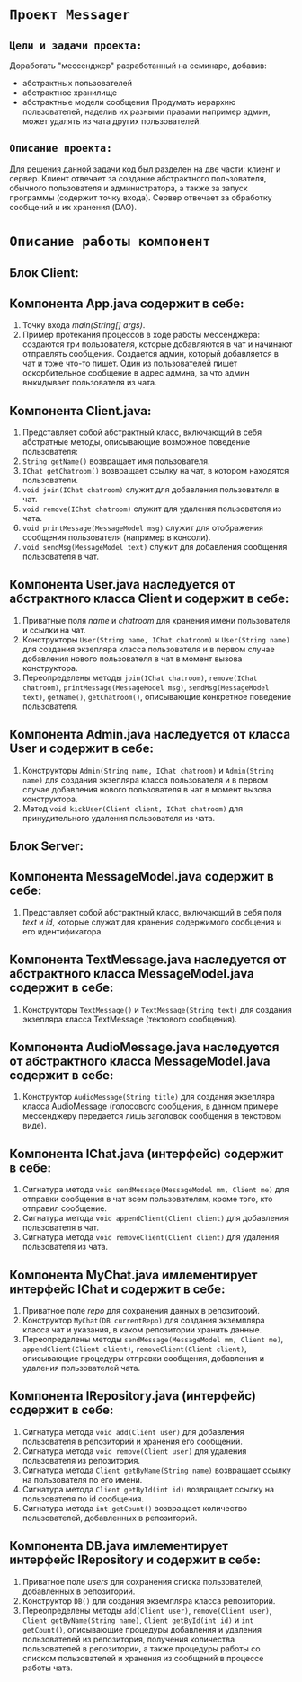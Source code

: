 # `Проект Messager`

## `Цели и задачи проекта:`
Доработать "мессенджер" разработанный на семинаре, добавив:
- абстрактных пользователей
- абстрактное хранилище
- абстрактные модели сообщения
Продумать иерархию пользователей, наделив их разными правами например админ, может удалять из чата других пользователей.

## `Описание проекта:`
Для решения данной задачи код был разделен на две части: клиент и сервер. Клиент отвечает за создание абстрактного пользователя, обычного пользователя и администратора, а также за запуск программы (содержит точку входа). Сервер отвечает за обработку сообщений и их хранения (DAO).

# `Описание работы компонент`
## Блок Client:
## Компонента App.java содержит в себе:
1. Точку входа *main(String[] args)*.
2. Пример протекания процессов в ходе работы мессенджера: создаются три пользователя, которые добавляются в чат и начинают отправлять сообщения. Создается админ, который добавляется в чат и тоже что-то пишет. Один из пользователей пишет оскорбительное сообщение в адрес админа, за что админ выкидывает пользователя из чата.

## Компонента Client.java:
1. Представляет собой абстрактный класс, включающий в себя абстратные методы, описывающие возможное поведение пользователя:
2. `String getName()` возвращает имя пользователя.
3. `IChat getChatroom()` возвращает ссылку на чат, в котором находятся пользователи.
4. `void join(IChat chatroom)` служит для добавления пользователя в чат.
5. `void remove(IChat chatroom)` служит для удаления пользователя из чата.
6. `void printMessage(MessageModel msg)` служит для отображения сообщения пользователя (например в консоли).
7. `void sendMsg(MessageModel text)` служит для добавления сообщения пользователя в чат.

## Компонента User.java наследуется от абстрактного класса Client и содержит в себе:
1. Приватные поля *name* и *chatroom* для хранения имени пользователя и ссылки на чат.
2. Конструкторы `User(String name, IChat chatroom)` и `User(String name)` для создания экзепляра класса пользователя и в первом случае добавления нового пользователя в чат в момент вызова конструктора.
3. Переопределены методы `join(IChat chatroom)`, `remove(IChat chatroom)`, `printMessage(MessageModel msg)`, `sendMsg(MessageModel text)`, `getName()`, `getChatroom()`, описывающие конкретное поведение пользователя.

## Компонента Admin.java наследуется от класса User и содержит в себе:
1. Конструкторы `Admin(String name, IChat chatroom)` и `Admin(String name)` для создания экзепляра класса пользователя и в первом случае добавления нового пользователя в чат в момент вызова конструктора.
3. Метод `void kickUser(Client client, IChat chatroom)` для принудительного удаления пользователя из чата.

## Блок Server:

## Компонента MessageModel.java содержит в себе:
1. Представляет собой абстрактный класс, включающий в себя поля *text* и *id*, которые служат для хранения содержимого сообщения и его идентификатора.

## Компонента TextMessage.java наследуется от абстрактного класса MessageModel.java содержит в себе:
1. Конструкторы `TextMessage()` и `TextMessage(String text)` для создания экзепляра класса TextMessage (тектового сообщения).

## Компонента AudioMessage.java наследуется от абстрактного класса MessageModel.java содержит в себе:
1. Конструктор `AudioMessage(String title)` для создания экзепляра класса AudioMessage (голосового сообщения, в данном примере мессенджеру передается лишь заголовок сообщения в текстовом виде).

## Компонента IChat.java (интерфейс) содержит в себе:
1. Сигнатура метода `void sendMessage(MessageModel mm, Client me)` для отправки сообщения в чат всем пользователям, кроме того, кто отправил сообщение.
2. Сигнатура метода `void appendClient(Client client)` для добавления пользователя в чат.
3. Сигнатура метода `void removeClient(Client client)` для удаления пользователя из чата.

## Компонента MyChat.java имлементирует интерфейс IChat и содержит в себе:
1. Приватное поле *repo* для сохранения данных в репозиторий.
2. Конструктор `MyChat(DB currentRepo)` для создания экземпляра класса чат и указания, в каком репозитории хранить данные.
3. Переопределены методы `sendMessage(MessageModel mm, Client me)`, `appendClient(Client client)`, `removeClient(Client client)`, описывающие процедуры отправки сообщения, добавления и удаления пользователей чата. 

## Компонента IRepository.java (интерфейс) содержит в себе:
1. Сигнатура метода `void add(Client user)` для добавления пользователя в репозиторий и хранения его сообщений.
2. Сигнатура метода `void remove(Client user)` для удаления пользователя из репозитория.
3. Сигнатура метода `Client getByName(String name)` возвращает ссылку на пользователя по его имени.
4. Сигнатура метода `Client getById(int id)` возвращает ссылку на пользователя по id сообщения.
5. Сигнатура метода `int getCount()` возвращает количество пользователей, добавленных в репозиторий.

## Компонента DB.java имлементирует интерфейс IRepository и содержит в себе:
1. Приватное поле *users* для сохранения списка пользователей, добавленных в репозиторий.
2. Конструктор `DB()` для создания экземпляра класса репозиторий.
3. Переопределены методы `add(Client user)`, `remove(Client user)`, `Client getByName(String name)`, `Client getById(int id)` и `int getCount()`, описывающие процедуры добавления и удаления пользователей из репозитория, получения количества пользователей в репозитории, а также процедуры работы со списком пользователей и хранения из сообщений в процессе работы чата. 
